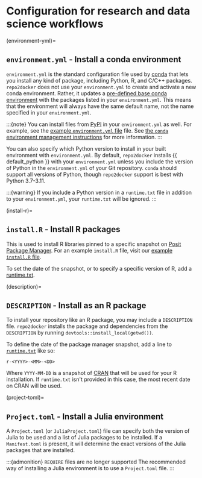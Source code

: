 # Configuration for research and data science workflows

(environment-yml)=

## `environment.yml` - Install a conda environment

`environment.yml` is the standard configuration file used by [conda](https://conda.io)
that lets you install any kind of package,
including Python, R, and C/C++ packages.
`repo2docker` does not use your `environment.yml` to create and activate a new conda environment.
Rather, it updates a [pre-defined base conda environment](https://github.com/jupyterhub/repo2docker/blob/HEAD/repo2docker/buildpacks/conda/environment.yml) with the packages listed in your `environment.yml`.
This means that the environment will always have the same default name, not the name
specified in your `environment.yml`.

:::{note}
You can install files from [PyPI](https://pypi.org/) in your `environment.yml` as well.
For example, see the [example `environment.yml` file](https://github.com/binder-examples/python-conda_pip/blob/HEAD/environment.yml) file. See [the `conda` environment management instructions](https://docs.conda.io/projects/conda/en/latest/user-guide/tasks/manage-environments.html#creating-an-environment-file-manually) for more information.
:::

You can also specify which Python version to install in your built environment with `environment.yml`.
By default, `repo2docker` installs {{ default_python }} with your `environment.yml` unless you include the version of Python in the `environment.yml` of your Git repository.
`conda` should support all versions of Python, though `repo2docker` support is best with Python 3.7-3.11.

:::{warning}
If you include a Python version in a `runtime.txt` file in addition to your
`environment.yml`, your `runtime.txt` will be ignored.
:::

(install-r)=

## `install.R` - Install R packages

This is used to install R libraries pinned to a specific snapshot on
[Posit Package Manager](https://packagemanager.posit.co/).
For an example `install.R` file, visit our [example `install.R` file](https://github.com/binder-examples/r/blob/HEAD/install.R).

To set the date of the snapshot, or to specify a specific version of R, add a [runtime.txt](#runtime-txt).

(description)=

## `DESCRIPTION` - Install as an R package

To install your repository like an R package, you may include a `DESCRIPTION` file.
`repo2docker` installs the package and dependencies from the `DESCRIPTION` by running `devtools::install_local(getwd())`.

To define the date of the package manager snapshot, add a line to [`runtime.txt`](#runtime-txt) like so:

```
r-<YYYY>-<MM>-<DD>
```

Where `YYYY-MM-DD` is a snapshot of [CRAN](https://cran.r-project.org/) that will be used for your R installation.
If `runtime.txt` isn't provided in this case, the most recent date on CRAN will be used.

(project-toml)=

## `Project.toml` - Install a Julia environment

A `Project.toml` (or `JuliaProject.toml`) file can specify both the
version of Julia to be used and a list of Julia packages to be installed.
If a `Manifest.toml` is present, it will determine the exact versions
of the Julia packages that are installed.

:::{admonition} `REQUIRE` files are no longer supported
The recommended way of installing a Julia environment is to use a `Project.toml` file.
:::
